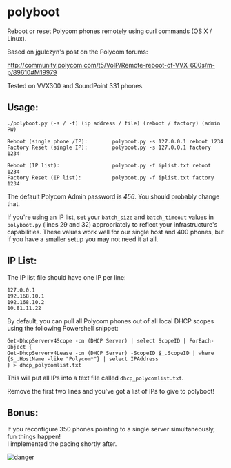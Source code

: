 # polyboot
Reboot or reset Polycom phones remotely using curl commands (OS X / Linux).

Based on jgulczyn's post on the Polycom forums:

http://community.polycom.com/t5/VoIP/Remote-reboot-of-VVX-600s/m-p/89610#M19979

Tested on VVX300 and SoundPoint 331 phones.

## Usage:
```
./polyboot.py (-s / -f) (ip address / file) (reboot / factory) (admin PW)

Reboot (single phone /IP):        polyboot.py -s 127.0.0.1 reboot 1234
Factory Reset (single IP):        polyboot.py -s 127.0.0.1 factory 1234

Reboot (IP list):                 polyboot.py -f iplist.txt reboot 1234
Factory Reset (IP list):          polyboot.py -f iplist.txt factory 1234
```

The default Polycom Admin password is *456*. You should probably change that.

If you're using an IP list, set your `batch_size` and `batch_timeout` values in `polyboot.py` (lines 29 and 32) appropriately to reflect your infrastructure's capabilities. These values work well for our single host and 400 phones, but if you have a smaller setup you may not need it at all.

## IP List:

The IP list file should have one IP per line:

```
127.0.0.1
192.168.10.1
192.168.10.2
10.81.11.22
```

By default, you can pull all Polycom phones out of all local DHCP scopes using the following Powershell snippet:

```
Get-DhcpServerv4Scope -cn (DHCP Server) | select ScopeID | ForEach-Object {
Get-DhcpServerv4Lease -cn (DHCP Server) -ScopeID $_.ScopeID | where {$_.HostName -like "Polycom*"} | select IPAddress
} > dhcp_polycomlist.txt
```

This will put all IPs into a text file called `dhcp_polycomlist.txt`. 

Remove the first two lines and you've got a list of IPs to give to polyboot!

## Bonus:

If you reconfigure 350 phones pointing to a single server simultaneously, fun things happen!  
I implemented the pacing shortly after.

![danger](http://i.imgur.com/myH8Brf.png)
